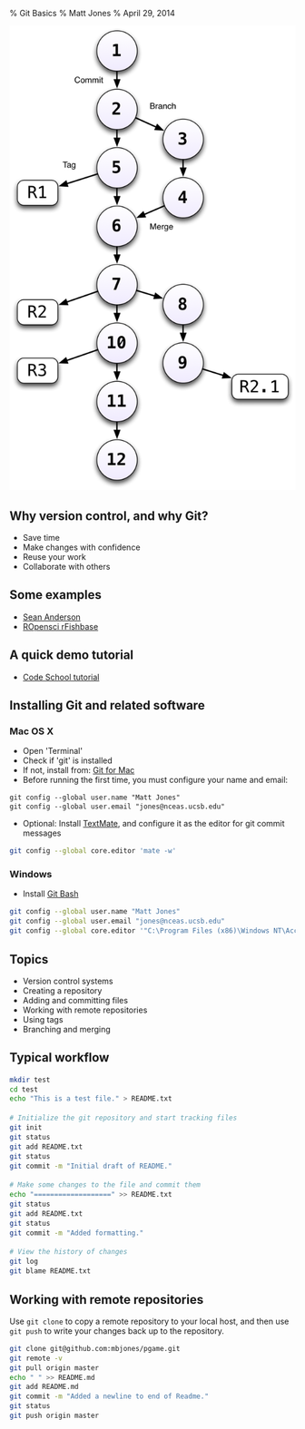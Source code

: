 % Git Basics
% Matt Jones
% April 29, 2014

<img class="imgright" src="version-graph.png">

## Why version control, and why Git?

- Save time
- Make changes with confidence
- Reuse your work
- Collaborate with others

## Some examples

- [Sean Anderson](https://github.com/seananderson)
- [ROpensci rFishbase](https://github.com/ropensci/rfishbase)

## A quick demo tutorial

- [Code School tutorial](http://try.github.io/)

## Installing Git and related software

### Mac OS X

- Open 'Terminal'
- Check if 'git' is installed
- If not, install from: [Git for Mac](http://git-scm.com/download/mac)
- Before running the first time, you must configure your name and email:

``` {.bash}
git config --global user.name "Matt Jones"
git config --global user.email "jones@nceas.ucsb.edu"
```

- Optional: Install [TextMate](https://api.textmate.org/downloads/release), and configure it as the editor for git commit messages

```bash
git config --global core.editor 'mate -w'
```

### Windows

- Install [Git Bash](http://msysgit.github.io/)

```bash
git config --global user.name "Matt Jones"
git config --global user.email "jones@nceas.ucsb.edu"
git config --global core.editor '"C:\Program Files (x86)\Windows NT\Accessories\wordpad.exe"'
```

## Topics

- Version control systems
- Creating a repository
- Adding and committing files
- Working with remote repositories
- Using tags
- Branching and merging

## Typical workflow

```bash
mkdir test
cd test
echo "This is a test file." > README.txt

# Initialize the git repository and start tracking files
git init
git status
git add README.txt
git status
git commit -m "Initial draft of README."

# Make some changes to the file and commit them
echo "===================" >> README.txt
git status
git add README.txt
git status
git commit -m "Added formatting."

# View the history of changes
git log
git blame README.txt
```

## Working with remote repositories

Use `git clone` to copy a remote repository to your local host, and then use `git push` to write your changes back up to the repository.

```bash
git clone git@github.com:mbjones/pgame.git
git remote -v
git pull origin master
echo " " >> README.md
git add README.md
git commit -m "Added a newline to end of Readme."
git status
git push origin master
```

